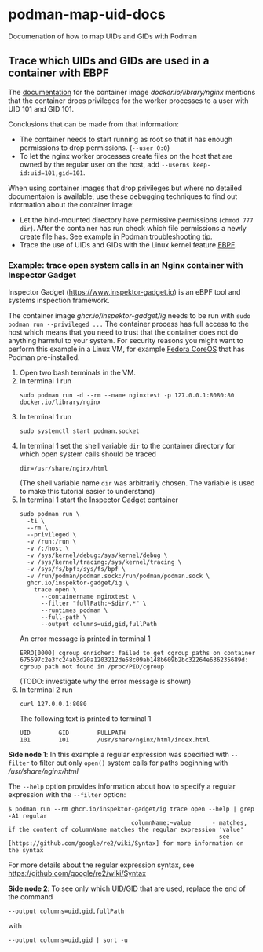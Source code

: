 # podman-map-uid-docs

Documenation of how to map UIDs and GIDs with Podman

## Trace which UIDs and GIDs are used in a container with EBPF

The [documentation](https://hub.docker.com/_/nginx) for the
container image _docker.io/library/nginx_ mentions that the container
drops privileges for the worker processes to a user with UID 101 and GID 101. 

Conclusions that can be made from that information:

* The container needs to start running as root so that it has enough permissions to drop permissions. (`--user 0:0`)
* To let the nginx worker processes create files on the host that are owned by the regular user on the host, add `--userns keep-id:uid=101,gid=101`. 

When using container images that drop privileges but where no detailed documentaion is available,
use these debugging techniques to find out information about the container image:

* Let the bind-mounted directory have permissive permissions (`chmod 777 dir`). After the container has run check which file permissions a newly create file has. See example in [Podman troubleshooting tip](https://github.com/containers/podman/blob/main/troubleshooting.md#34-container-creates-a-file-that-is-not-owned-by-the-users-regular-uid).
* Trace the use of UIDs and GIDs with the Linux kernel feature [EBPF](https://ebpf.io).

### Example: trace open system calls in an Nginx container with Inspector Gadget

Inspector Gadget (https://www.inspektor-gadget.io) is an eBPF tool and systems inspection framework.

The container image _ghcr.io/inspektor-gadget/ig_ needs to be run with `sudo podman run --privileged ...` 
The container process has full access to the host which means that you need to trust that the container
does not do anything harmful to your system. For security reasons you might want to perform this example
in a Linux VM, for example [Fedora CoreOS](https://fedoraproject.org/coreos/download/?stream=stable) that has Podman pre-installed.

1. Open two bash terminals in the VM.
2. In terminal 1 run
   ```
   sudo podman run -d --rm --name nginxtest -p 127.0.0.1:8080:80 docker.io/library/nginx
   ```
3. In terminal 1 run
   ```
   sudo systemctl start podman.socket
   ```
4. In terminal 1 set the shell variable `dir` to the container directory for which open system calls should be traced
   ```
   dir=/usr/share/nginx/html
   ```
   (The shell variable name `dir` was arbitrarily chosen. The variable is used to make this tutorial easier to understand)
5. In terminal 1 start the Inspector Gadget container
   ```
   sudo podman run \
     -ti \
     --rm \
     --privileged \
     -v /run:/run \
     -v /:/host \
     -v /sys/kernel/debug:/sys/kernel/debug \
     -v /sys/kernel/tracing:/sys/kernel/tracing \
     -v /sys/fs/bpf:/sys/fs/bpf \
     -v /run/podman/podman.sock:/run/podman/podman.sock \
     ghcr.io/inspektor-gadget/ig \
       trace open \
         --containername nginxtest \
         --filter "fullPath:~$dir/.*" \
         --runtimes podman \
         --full-path \
         --output columns=uid,gid,fullPath
   ```
   An error message is printed in terminal 1
   ```
   ERRO[0000] cgroup enricher: failed to get cgroup paths on container 675597c2e3fc24ab3d20a1203212de58c09ab148b609b2bc32264e636235689d: cgroup path not found in /proc/PID/cgroup
   ```
   (TODO: investigate why the error message is shown)
6. In terminal 2 run
   ```
   curl 127.0.0.1:8080
   ```
   The following text is printed to terminal 1
   ```
   UID        GID        FULLPATH                                                                                                                                                                                
   101        101        /usr/share/nginx/html/index.html
   ```


__Side node 1__: In this example a regular expression was specified with `--filter` to filter out only `open()` system calls for paths beginning with _/usr/share/nginx/html_


The `--help` option provides information about how to specify a regular expression with the `--filter` option:

```
$ podman run --rm ghcr.io/inspektor-gadget/ig trace open --help | grep -A1 regular
                                   columnName:~value      - matches, if the content of columnName matches the regular expression 'value'
                                                            see [https://github.com/google/re2/wiki/Syntax] for more information on the syntax
```

For more details about the regular expression syntax, see https://github.com/google/re2/wiki/Syntax

__Side node 2__: To see only which UID/GID that are used, replace the end of the command

```
--output columns=uid,gid,fullPath 
```
with
```
--output columns=uid,gid | sort -u
```
